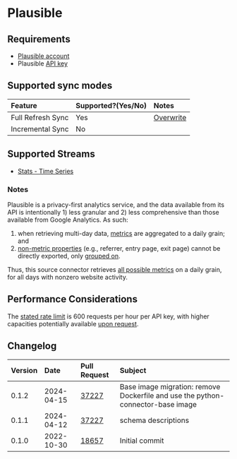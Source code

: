 # Plausible

## Requirements
* [Plausible account](https://plausible.io/)
* Plausible [API key](https://plausible.io/docs/stats-api)

## Supported sync modes
| Feature | Supported?\(Yes/No\) | Notes |
| :--- | :--- | :--- |
| Full Refresh Sync | Yes | [Overwrite](https://docs.airbyte.com/understanding-airbyte/connections/full-refresh-overwrite) |
| Incremental Sync | No |  |

## Supported Streams
* [Stats - Time Series](https://plausible.io/docs/stats-api#get-apiv1statstimeseries)

### Notes
Plausible is a privacy-first analytics service, and the data available from its API is intentionally 1) less granular and 2) less comprehensive than those available from Google Analytics. As such:

1. when retrieving multi-day data, [metrics](https://plausible.io/docs/stats-api#metrics) are aggregated to a daily grain; and
2. [non-metric properties](https://plausible.io/docs/stats-api#properties) (e.g., referrer, entry page, exit page) cannot be directly exported, only [grouped on](https://plausible.io/docs/stats-api#get-apiv1statsbreakdown).

Thus, this source connector retrieves [all possible metrics](https://plausible.io/docs/stats-api#metrics) on a daily grain, for all days with nonzero website activity.

## Performance Considerations
The [stated rate limit](https://plausible.io/docs/stats-api) is 600 requests per hour per API key, with higher capacities potentially available [upon request](https://plausible.io/contact).

## Changelog

| Version | Date       | Pull Request | Subject                                                    |
|:--------|:-----------| :----------- |:-----------------------------------------------------------|
| 0.1.2 | 2024-04-15 | [37227](https://github.com/airbytehq/airbyte/pull/37227) | Base image migration: remove Dockerfile and use the python-connector-base image |
| 0.1.1 | 2024-04-12 | [37227](https://github.com/airbytehq/airbyte/pull/37227) | schema descriptions |
| 0.1.0   | 2022-10-30 | [18657](https://github.com/airbytehq/airbyte/pull/18657) | Initial commit |